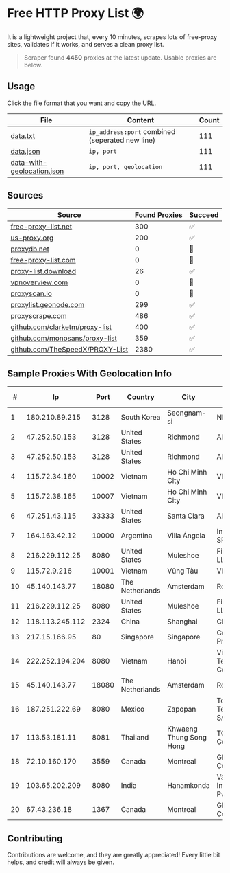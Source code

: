 
# Free HTTP Proxy List 🌍

It is a lightweight project that, every 10 minutes, scrapes lots of free-proxy sites, validates if it works, and serves a clean proxy list.


> Scraper found **4450** proxies at the latest update. Usable proxies are below.

## Usage

Click the file format that you want and copy the URL.


|File|Content|Count|
|----|-------|-----|
|[data.txt](https://raw.githubusercontent.com/themiralay/Proxy-List-World/master/data.txt)|`ip_address:port` combined (seperated new line)|111|
|[data.json](https://raw.githubusercontent.com/themiralay/Proxy-List-World/master/data.json)|`ip, port`|111|
|[data-with-geolocation.json](https://raw.githubusercontent.com/themiralay/Proxy-List-World/master/data-with-geolocation.json)|`ip, port, geolocation`|111|

## Sources

|Source|Found Proxies|Succeed|
|------|-------------|-------|
|[free-proxy-list.net](https://free-proxy-list.net)|300|✅|
|[us-proxy.org](https://www.us-proxy.org)|200|✅|
|[proxydb.net](http://proxydb.net)|0|🚫|
|[free-proxy-list.com](https://free-proxy-list.com/?page=&port=&type%5B%5D=http&type%5B%5D=https&up_time=0&search=Search)|0|🚫|
|[proxy-list.download](https://www.proxy-list.download/HTTP)|26|✅|
|[vpnoverview.com](https://vpnoverview.com/privacy/anonymous-browsing/free-proxy-servers)|0|🚫|
|[proxyscan.io](https://www.proxyscan.io)|0|🚫|
|[proxylist.geonode.com](https://proxylist.geonode.com/api/proxy-list?limit=300&page=1&sort_by=lastChecked&sort_type=desc&protocols=http,https)|299|✅|
|[proxyscrape.com](https://api.proxyscrape.com/v2/?request=displayproxies&protocol=http&timeout=10000&country=all&ssl=all&anonymity=all)|486|✅|
|[github.com/clarketm/proxy-list](https://raw.githubusercontent.com/clarketm/proxy-list/master/proxy-list-raw.txt)|400|✅|
|[github.com/monosans/proxy-list](https://raw.githubusercontent.com/monosans/proxy-list/main/proxies/http.txt)|359|✅|
|[github.com/TheSpeedX/PROXY-List](https://raw.githubusercontent.com/TheSpeedX/PROXY-List/master/http.txt)|2380|✅|


## Sample Proxies With Geolocation Info

|#|Ip|Port|Country|City|Internet Service Provider|
|-|--|----|-------|----|-------------------------|
|1|180.210.89.215|3128|South Korea|Seongnam-si|NHNCLOUD|
|2|47.252.50.153|3128|United States|Richmond|Alibaba Cloud LLC|
|3|47.252.50.153|3128|United States|Richmond|Alibaba Cloud LLC|
|4|115.72.34.160|10002|Vietnam|Ho Chi Minh City|VIETELmetro|
|5|115.72.38.165|10007|Vietnam|Ho Chi Minh City|VIETELmetro|
|6|47.251.43.115|33333|United States|Santa Clara|Alibaba Cloud LLC|
|7|164.163.42.12|10000|Argentina|Villa Ángela|Interret Villa Angela SRL|
|8|216.229.112.25|8080|United States|Muleshoe|Five Area Systems, LLC|
|9|115.72.9.216|10001|Vietnam|Vũng Tàu|VIETELmetro|
|10|45.140.143.77|18080|The Netherlands|Amsterdam|RoyaleHosting BV|
|11|216.229.112.25|8080|United States|Muleshoe|Five Area Systems, LLC|
|12|118.113.245.112|2324|China|Shanghai|Chinanet|
|13|217.15.166.95|80|Singapore|Singapore|Contabo Asia Private Limited|
|14|222.252.194.204|8080|Vietnam|Hanoi|VietNam Post and Telecom Corporation|
|15|45.140.143.77|18080|The Netherlands|Amsterdam|RoyaleHosting BV|
|16|187.251.222.69|8080|Mexico|Zapopan|Total Play Telecomunicaciones SA De CV|
|17|113.53.181.11|8081|Thailand|Khwaeng Thung Song Hong|TOT Public Company Limited|
|18|72.10.160.170|3559|Canada|Montreal|GloboTech Communications|
|19|103.65.202.209|8080|India|Hanamkonda|Vaishnavi Online Internet Services Pvt. Ltd.|
|20|67.43.236.18|1367|Canada|Montreal|GloboTech Communications|



## Contributing

Contributions are welcome, and they are greatly appreciated! Every
little bit helps, and credit will always be given.

